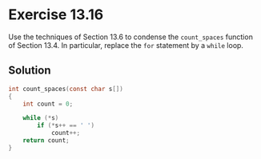 # Exercise 13.16

Use the techniques of Section 13.6 to condense the `count_spaces` function of Section
13.4. In particular, replace the `for` statement by a `while` loop.

## Solution

```c
int count_spaces(const char s[])
{
    int count = 0;

    while (*s)
        if (*s++ == ' ')
            count++;
    return count;
}
```

